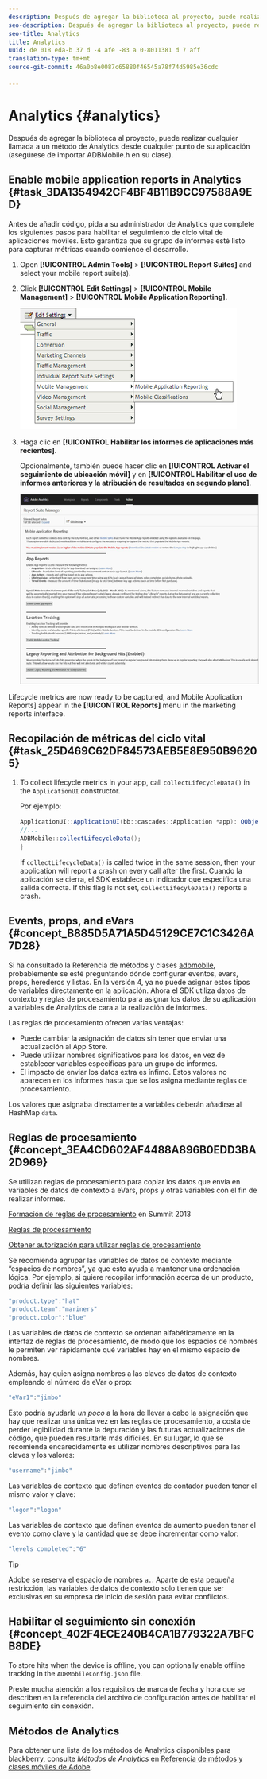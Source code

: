 ```yaml
---
description: Después de agregar la biblioteca al proyecto, puede realizar cualquier llamada a un método de Analytics desde cualquier punto de su aplicación (asegúrese de importar ADBMobile.h en su clase).
seo-description: Después de agregar la biblioteca al proyecto, puede realizar cualquier llamada a un método de Analytics desde cualquier punto de su aplicación (asegúrese de importar ADBMobile.h en su clase).
seo-title: Analytics
title: Analytics
uuid: de 018 eda-b 37 d -4 afe -83 a 0-8011381 d 7 aff
translation-type: tm+mt
source-git-commit: 46a0b8e0087c65880f46545a78f74d5985e36cdc

---
```



# Analytics {#analytics}

Después de agregar la biblioteca al proyecto, puede realizar cualquier llamada a un método de Analytics desde cualquier punto de su aplicación (asegúrese de importar ADBMobile.h en su clase).

## Enable mobile application reports in Analytics {#task_3DA1354942CF4BF4B11B9CC97588A9ED}

Antes de añadir código, pida a su administrador de Analytics que complete los siguientes pasos para habilitar el seguimiento de ciclo vital de aplicaciones móviles. Esto garantiza que su grupo de informes esté listo para capturar métricas cuando comience el desarrollo.


1. Open **[!UICONTROL Admin Tools]** &gt; **[!UICONTROL Report Suites]** and select your mobile report suite(s).
1. Click **[!UICONTROL Edit Settings]** &gt; **[!UICONTROL Mobile Management]** &gt; **[!UICONTROL Mobile Application Reporting]**.

   ![](assets/mobile-settings.png)

1. Haga clic en **[!UICONTROL Habilitar los informes de aplicaciones más recientes]**.

   Opcionalmente, también puede hacer clic en **[!UICONTROL Activar el seguimiento de ubicación móvil]** y en **[!UICONTROL Habilitar el uso de informes anteriores y la atribución de resultados en segundo plano]**.

   ![](assets/enable-lifecycle.png)

Lifecycle metrics are now ready to be captured, and Mobile Application Reports] appear in the **[!UICONTROL Reports]** menu in the marketing reports interface.

## Recopilación de métricas del ciclo vital {#task_25D469C62DF84573AEB5E8E950B96205}

1. To collect lifecycle metrics in your app, call `collectLifecycleData()` in the `ApplicationUI` constructor.

   Por ejemplo:

   ```java
   ApplicationUI::ApplicationUI(bb::cascades::Application *app): QObject(app) { 
   //... 
   ADBMobile::collectLifecycleData(); 
   } 
   ```

   If `collectLifecycleData()` is called twice in the same session, then your application will report a crash on every call after the first. Cuando la aplicación se cierra, el SDK establece un indicador que especifica una salida correcta. If this flag is not set, `collectLifecyleData()` reports a crash.

## Events, props, and eVars {#concept_B885D5A71A5D45129CE7C1C3426A7D28}


Si ha consultado la Referencia de métodos y clases [adbmobile](/help/blackberry/methods.md), probablemente se esté preguntando dónde configurar eventos, evars, props, herederos y listas. En la versión 4, ya no puede asignar estos tipos de variables directamente en la aplicación. Ahora el SDK utiliza datos de contexto y reglas de procesamiento para asignar los datos de su aplicación a variables de Analytics de cara a la realización de informes.

Las reglas de procesamiento ofrecen varias ventajas:

* Puede cambiar la asignación de datos sin tener que enviar una actualización al App Store.
* Puede utilizar nombres significativos para los datos, en vez de establecer variables específicas para un grupo de informes.
* El impacto de enviar los datos extra es ínfimo. Estos valores no aparecen en los informes hasta que se los asigna mediante reglas de procesamiento.

Los valores que asignaba directamente a variables deberán añadirse al HashMap `data`.

## Reglas de procesamiento {#concept_3EA4CD602AF4488A896B0EDD3BA2D969}

Se utilizan reglas de procesamiento para copiar los datos que envía en variables de datos de contexto a eVars, props y otras variables con el fin de realizar informes.

[Formación de reglas de procesamiento](https://tv.adobe.com/embed/1181/16506/) en Summit 2013

[Reglas de procesamiento](https://docs.adobe.com/content/help/en/analytics/admin/admin-tools/processing-rules/processing-rules.html)

[Obtener autorización para utilizar reglas de procesamiento](https://helpx.adobe.com/analytics/kb/processing-rules-authorization.html)

Se recomienda agrupar las variables de datos de contexto mediante “espacios de nombres”, ya que esto ayuda a mantener una ordenación lógica. Por ejemplo, si quiere recopilar información acerca de un producto, podría definir las siguientes variables:

```js
"product.type":"hat" 
"product.team":"mariners" 
"product.color":"blue"
```

Las variables de datos de contexto se ordenan alfabéticamente en la interfaz de reglas de procesamiento, de modo que los espacios de nombres le permiten ver rápidamente qué variables hay en el mismo espacio de nombres.

Además, hay quien asigna nombres a las claves de datos de contexto empleando el número de eVar o prop:

```js
"eVar1":"jimbo"
```

Esto podría ayudarle *un poco* a la hora de llevar a cabo la asignación que hay que realizar una única vez en las reglas de procesamiento, a costa de perder legibilidad durante la depuración y las futuras actualizaciones de código, que pueden resultarle más difíciles. En su lugar, lo que se recomienda encarecidamente es utilizar nombres descriptivos para las claves y los valores:

```js
"username":"jimbo"
```

Las variables de contexto que definen eventos de contador pueden tener el mismo valor y clave:

```js
"logon":"logon"
```

Las variables de contexto que definen eventos de aumento pueden tener el evento como clave y la cantidad que se debe incrementar como valor:

```js
"levels completed":"6"
```

>[!TIP]
>
>Adobe se reserva el espacio de nombres `a.`. Aparte de esta pequeña restricción, las variables de datos de contexto solo tienen que ser exclusivas en su empresa de inicio de sesión para evitar conflictos.

## Habilitar el seguimiento sin conexión {#concept_402F4ECE240B4CA1B779322A7BFCB8DE}

To store hits when the device is offline, you can optionally enable offline tracking in the `ADBMobileConfig.json` file.

Preste mucha atención a los requisitos de marca de fecha y hora que se describen en la referencia del archivo de configuración antes de habilitar el seguimiento sin conexión.

## Métodos de Analytics

Para obtener una lista de los métodos de Analytics disponibles para blackberry, consulte *Métodos de Analytics* en [Referencia de métodos y clases móviles de Adobe](/help/blackberry/methods.md).